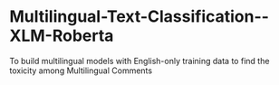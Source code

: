 # Multilingual-Text-Classification--XLM-Roberta
To build multilingual models with English-only training data to find the toxicity among Multilingual Comments
